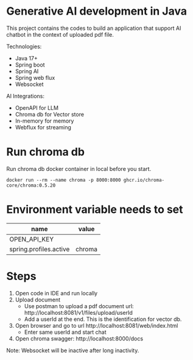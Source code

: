 # Generative AI development in Java
This project contains the codes to build an application that support AI chatbot in the context of uploaded pdf file.

Technologies:
- Java 17+
- Spring boot
- Spring AI
- Spring web flux
- Websocket

AI Integrations:
- OpenAPI for LLM
- Chroma db for Vector store
- In-memory for memory
- Webflux for streaming

# Run chroma db

Run chroma db docker container in local before you start.

    docker run --rm --name chroma -p 8000:8000 ghcr.io/chroma-core/chroma:0.5.20

# Environment variable needs to set

| name                   | value                 | 
|------------------------|-----------------------|
| OPEN_API_KEY           |                       | 
| spring.profiles.active | chroma                | 

# Steps

1. Open code in IDE and run locally
2. Upload document
    - Use postman to upload a pdf document
      url: http://localhost:8081/v1/files/upload/userId
    - Add a userId at the end. This is the identification for vector db.
3. Open browser and go to url http://localhost:8081/web/index.html
    - Enter same userId and start chat
4. Open chroma swagger: http://localhost:8000/docs

Note: Websocket will be inactive after long inactivity.
